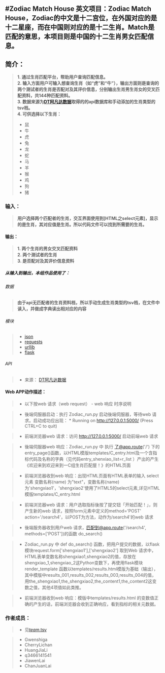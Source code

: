 #Zodiac Match House
英文项目：Zodiac Match House，Zodiac的中文是十二宫位，在外国对应的是十二星座，而在中国则对应的是十二生肖。Match是匹配的意思，本项目则是中国的十二生肖男女匹配信息。
-------------------

		
## 简介： 
> **1. 通过生肖匹配平台，帮助用户查询匹配信息。**</br>
> **2. 输入方面用户可输入想查询生肖（如“虎”和“牛”），输出方面则是查询的两个测试者的生肖是否配对及其评价信息，分别输出生肖男生肖女的交叉匹配资料，共144种匹配资料。**</br>
> **3. 数据来源为[DT阿凡达数据](http://api.avatardata.cn/ShengXiaoPeiDui/Lookup?key=b27767d0aecb4ed7b70333b213a24464&shengxiao1={name}&shengxiao2={name})取得的的api数据库和手动添加的生肖类型的tsv档。**</br>
> **4. 可供选择以下生肖：**</br>
> - 鼠
> - 牛
> - 虎
> - 兔
> - 龙
> - 蛇
> - 马
> - 羊
> - 猴
> - 鸡
> - 狗
> - 猪

### 输入：
> **用户选择两个匹配者的生肖，交互界面使用到[HTML之select元素]，显示的是生肖，其对应值是生肖。所以代码文件可以找到所需要的生肖。**

#### 输出：
> **1. 两个生肖的男女交叉匹配资料**</br>
> **2. 两个测试者的生肖**</br>
> **3. 是否配对及其评价信息资料**</br>

##### 从输入到输出，本组作品使用了：
###### 数据
> **由于api无匹配者的生肖资料档，所以手动生成生肖类型的tsv档，在文件中读入，并做成字典读出相对应的内容**</br>

###### 模块
> - [json](http://www.json.org/json-zh.html)</br>
> - [requests](http://cn.python-requests.org/zh_CN/latest/)</br>
> - [urllib](https://baijiahao.baidu.com/po/feed/share?wfr=spider&for=pc&context=%7B"sourceFrom"%3A"bjh"%2C"nid"%3A"news_3437549851525350677"%7D)</br>
> - [flask](http://www.liaoxuefeng.com/wiki/001374738125095c955c1e6d8bb493182103fac9270762a000/001386832805619b3e68a9cf16c4d0398d8af8f6d50e740000)</br>

###### API
> - 来源： [DT阿凡达数据](http://api.avatardata.cn/ShengXiaoPeiDui/Lookup?key=b27767d0aecb4ed7b70333b213a24464&shengxiao1={name}&shengxiao2={name})


#### Web APP动作描述：

> - 以下按web 请求（web request） - web 响应 时序说明

> - 後端伺服器启动：执行 Zodiac_run.py 启动後端伺服器，等待web 请求。启动成功应出现： * Running on http://127.0.0.1:5000/ (Press CTRL+C to quit)

> - 前端浏览器web 请求：访问 http://127.0.0.1:5000/ 启动前端web 请求

> - 後端伺服器web 响应：Zodiac_run.py 中 执行 了@app.route('/') 下的 entry_page()函数，以HTML模版templates/C_entry.html及一个含指标代码及名称的字典（见代码entry_shenxiao_list=r_list ）产出的产生《欢迎来到欢迎来到一C组生肖匹配屋！》的HTML页面

> - 前端浏览器收到web 响应：出现HTML页面有HTML表单的输入 select元素 变数名称(name) 为"text"，变数名称(name)为'shengxiao1'，'shengxiao2'使用了HTML5的select元素,详见HTML模版templates/C_entry.html

> - 前端浏览器web 请求：用户选取指标後按了提交钮「开始匹配！」，则产生新的web 请求，按照form元素中定义的method='POST' action='/search4'，以POST为方法，动作为/search4'的web 请求

> - 後端服务器收到用户web 请求，匹配到@app.route('/search4', methods=['POST'])的函数 do_search()

> - Zodiac_run.py 中 def do_search() 函数，把用户提交的数据，以flask 模块request.form['shengxiao1'],['shengxiao2']	取到Web 请求中，HTML表单变数名称shengxiao1,shengxiao2的值，存放在shengxiao_1,shengxiao_2这Python变数下，再使用flask模块render_template 函数以templates/results.html模版为基础（输出），其中模版中results_001,results_002,results_003,results_004的值，用the_shengxiao1,the_shengxiao2,the_content1,the_content2这变数之值，其他4项值如此类推。

> - 前端浏览器收到web 响应：模版中templates/results.html 的变数值正确的产生的话，前端浏览器会收到正确响应，看到指标的相关元数据。


### 作者成员：
> - 见[_team_.tsv](webapp_zh/_team_/_team_.tsv)

> - Gwenshiga</br>
> - CherryLichan</br>
> - HuangJiaLi</br>
> - q3466141541</br>
> - JiawenLai</br>
> - ChanJuanLai</br>


